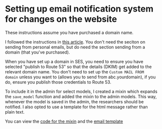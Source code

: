 # Setting up email notification system for changes on the website

These instructions assume you have purchased a domain name.

I followed the instructions in [this article](https://medium.com/hackernoon/the-easiest-way-to-send-emails-with-django-using-ses-from-aws-62f3d3d33efd). You don't need the seciton on sending from personal emails, but do need the section sending from a domain (that you've purchased).

When you have set up a domain in SES, you need to ensure you have selected "publish to Route 53" so that the details (DKIM) get added to the relevant domain name. You don't need to set up the `Custom MAIL FROM domain` unless you want to (allows you to send from abc.yourdomain), if you do, ensure you publish those credentials to Route 53.

To include it in the admin for select models, I created a mixin which expands the `save_model` function and added the mixin to the admin models. This way, whenever the model is saved in the admin, the researchers should be notified. I also opted to use a template for the html message rather than plain text.

You can view the [code for the mixin](../mod_app/utils/mixins.py) and the [email template](../mod_app/templates/email_template.html)
